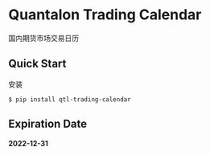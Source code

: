 # Quantalon Trading Calendar

国内期货市场交易日历

## Quick Start

安装

```
$ pip install qtl-trading-calendar
```

## Expiration Date

**2022-12-31**
